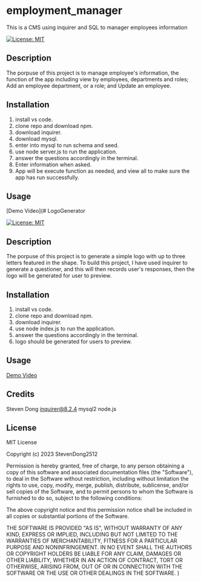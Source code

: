 # employment_manager
This is a CMS using inquirer and SQL to manager employees information


[![License: MIT](https://img.shields.io/badge/License-MIT-yellow.svg)](https://opensource.org/licenses/MIT)

## Description

The porpuse of this project is to manage employee's information, the function of the app including view by employees, departments and roles; Add an employee department, or a role; and Update an employee. 

## Installation

1. install vs code.
2. clone repo and download npm. 
3. download inquirer.
4. download mysql.
5. enter into mysql to run schema and seed. 
6. use node server.js to run the application. 
7. answer the questions accordingly in the terminal. 
8. Enter information when asked. 
9. App will be execute function as needed, and view all to make sure the app has run successfully.

## Usage

[Demo Video](# LogoGenerator

[![License: MIT](https://img.shields.io/badge/License-MIT-yellow.svg)](https://opensource.org/licenses/MIT)

## Description

The porpuse of this project is to generate a simple logo with up to three letters featured in the shape. To build this project, I have used inquirer to generate a questioner, and this will then records user's responses, then the logo will be generated for user to preview. 

## Installation

1. install vs code.
2. clone repo and download npm. 
3. download inquirer.
4. use node index.js to run the application. 
5. answer the questions accordingly in the terminal. 
6. logo should be generated for users to preview.

## Usage

[Demo Video](https://drive.google.com/file/d/12io9j45KTiO6-wNs7U6xMlwnjgT8HpST/view)

## Credits

Steven Dong
inquirer@8.2.4
mysql2
node.js


## License

MIT License

Copyright (c) 2023 StevenDong2512

Permission is hereby granted, free of charge, to any person obtaining a copy
of this software and associated documentation files (the "Software"), to deal
in the Software without restriction, including without limitation the rights
to use, copy, modify, merge, publish, distribute, sublicense, and/or sell
copies of the Software, and to permit persons to whom the Software is
furnished to do so, subject to the following conditions:

The above copyright notice and this permission notice shall be included in all
copies or substantial portions of the Software.

THE SOFTWARE IS PROVIDED "AS IS", WITHOUT WARRANTY OF ANY KIND, EXPRESS OR
IMPLIED, INCLUDING BUT NOT LIMITED TO THE WARRANTIES OF MERCHANTABILITY,
FITNESS FOR A PARTICULAR PURPOSE AND NONINFRINGEMENT. IN NO EVENT SHALL THE
AUTHORS OR COPYRIGHT HOLDERS BE LIABLE FOR ANY CLAIM, DAMAGES OR OTHER
LIABILITY, WHETHER IN AN ACTION OF CONTRACT, TORT OR OTHERWISE, ARISING FROM,
OUT OF OR IN CONNECTION WITH THE SOFTWARE OR THE USE OR OTHER DEALINGS IN THE
SOFTWARE.
)

